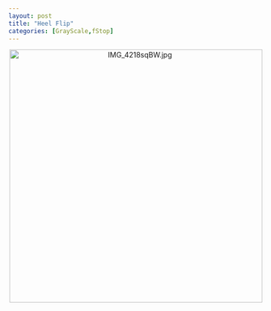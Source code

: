 ```yaml
---
layout: post
title: "Heel Flip"
categories: [GrayScale,fStop]
---
```

<center><img alt="IMG_4218sqBW.jpg" src="http://www.botzilla.com/blog/pix2007/IMG_4218sqBW.jpg" width="500" height="500" border="0" /></center>



